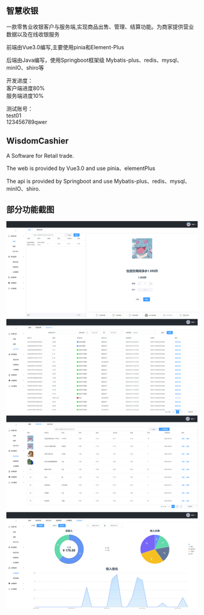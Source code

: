 ## 智慧收银
一款零售业收银客户与服务端,实现商品出售、管理、结算功能。为商家提供营业数据以及在线收银服务

前端由Vue3.0编写,主要使用pinia和Element-Plus

后端由Java编写，使用Springboot框架级 Mybatis-plus、redis、mysql、minIO、shiro等

开发进度：\
    客户端进度80%\
    服务端进度10%

测试账号：\
    test01\
    123456789qwer

## WisdomCashier

A Software for Retail trade.

The web is provided by Vue3.0 and use pinia、elementPlus

The api is provided by Springboot and use Mybatis-plus、redis、mysql、minIO、shiro.


## 部分功能截图
![img.png](img.png)
![img_1.png](img_1.png)
![img_2.png](img_2.png)
![img_3.png](img_3.png)